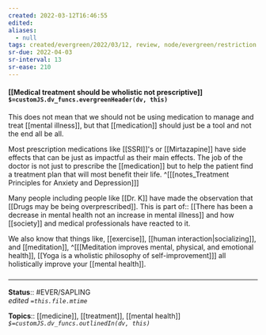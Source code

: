```yaml
---
created: 2022-03-12T16:46:55 
edited: 
aliases:
  - null
tags: created/evergreen/2022/03/12, review, node/evergreen/restriction
sr-due: 2022-04-03
sr-interval: 13
sr-ease: 210
---
```


#### [[Medical treatment should be wholistic not prescriptive]] `$=customJS.dv_funcs.evergreenHeader(dv, this)`

This does not mean that we should not be using medication to manage and treat [[mental illness]], but that [[medication]] should just be a tool and not the end all be all.

Most prescription medications like [[SSRI]]'s or [[Mirtazapine]] have side effects that can be just as impactful as their main effects. The job of the doctor is not just to prescribe the [[medication]] but to help the patient find a treatment plan that will most benefit their life.
^[[[notes_Treatment Principles for Anxiety and Depression]]]

Many people including people like [[Dr. K]] have made the observation that [[Drugs may be being overprescribed]].
This is 
part of:: [[There has been a decrease in mental health not an increase in mental illness]]
and how [[society]] and medical professionals have reacted to it.

We also know that things like, [[exercise]], [[human interaction|socializing]], and [[meditation]],
^[[[Meditation improves mental, physical, and emotional health]], [[Yoga is a wholistic philosophy of self-improvement]]]
all holistically improve your [[mental health]].

### <hr class="footnote"/>

**Status**:: #EVER/SAPLING  
*edited `=this.file.mtime`*

**Topics**:: [[medicine]], [[treatment]], [[mental health]]
*`$=customJS.dv_funcs.outlinedIn(dv, this)`*
